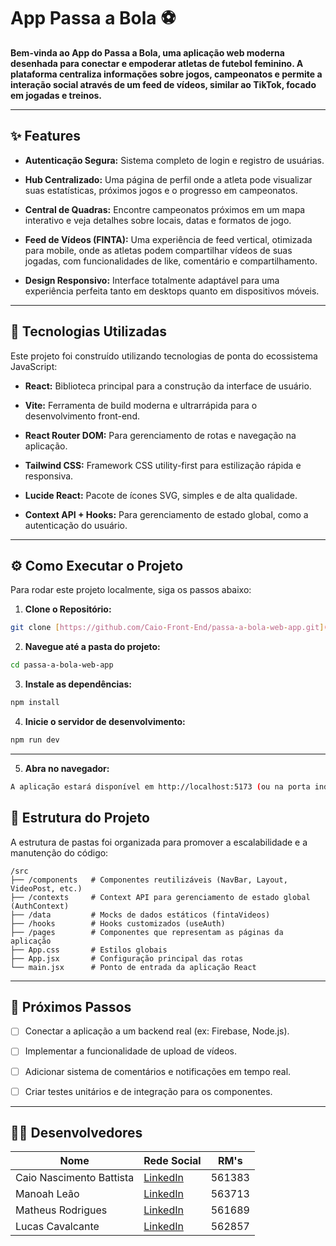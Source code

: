 # App Passa a Bola ⚽

**Bem-vinda ao App do Passa a Bola, uma aplicação web moderna desenhada para conectar e empoderar atletas de futebol feminino. A plataforma centraliza informações sobre jogos, campeonatos e permite a interação social através de um feed de vídeos, similar ao TikTok, focado em jogadas e treinos.**

---

## ✨ Features

- **Autenticação Segura:** Sistema completo de login e registro de usuárias.

- **Hub Centralizado:** Uma página de perfil onde a atleta pode visualizar suas estatísticas, próximos jogos e o progresso em campeonatos.

- **Central de Quadras:** Encontre campeonatos próximos em um mapa interativo e veja detalhes sobre locais, datas e formatos de jogo.

- **Feed de Vídeos (FINTA):** Uma experiência de feed vertical, otimizada para mobile, onde as atletas podem compartilhar vídeos de suas jogadas, com funcionalidades de like, comentário e compartilhamento.

- **Design Responsivo:** Interface totalmente adaptável para uma experiência perfeita tanto em desktops quanto em dispositivos móveis.

---

## 🚀 Tecnologias Utilizadas

Este projeto foi construído utilizando tecnologias de ponta do ecossistema JavaScript:

- **React:** Biblioteca principal para a construção da interface de usuário.

- **Vite:** Ferramenta de build moderna e ultrarrápida para o desenvolvimento front-end.

- **React Router DOM:** Para gerenciamento de rotas e navegação na aplicação.

- **Tailwind CSS:** Framework CSS utility-first para estilização rápida e responsiva.

- **Lucide React:** Pacote de ícones SVG, simples e de alta qualidade.

- **Context API + Hooks:** Para gerenciamento de estado global, como a autenticação do usuário.

---

## ⚙️ Como Executar o Projeto

Para rodar este projeto localmente, siga os passos abaixo:

1. **Clone o Repositório:**

```bash
git clone [https://github.com/Caio-Front-End/passa-a-bola-web-app.git](https://github.com/Caio-Front-End/passa-a-bola-web-app.git)
```

2. **Navegue até a pasta do projeto:**

```bash
cd passa-a-bola-web-app
```

3. **Instale as dependências:**

```bash
npm install
```

4. **Inicie o servidor de desenvolvimento:**

```bash
npm run dev
```

---

5. **Abra no navegador:**

```bash
A aplicação estará disponível em http://localhost:5173 (ou na porta indicada no seu terminal).
```

## 📂 Estrutura do Projeto

A estrutura de pastas foi organizada para promover a escalabilidade e a manutenção do código:

```plaintext
/src
├── /components   # Componentes reutilizáveis (NavBar, Layout, VideoPost, etc.)
├── /contexts     # Context API para gerenciamento de estado global (AuthContext)
├── /data         # Mocks de dados estáticos (fintaVideos)
├── /hooks        # Hooks customizados (useAuth)
├── /pages        # Componentes que representam as páginas da aplicação
├── App.css       # Estilos globais
├── App.jsx       # Configuração principal das rotas
└── main.jsx      # Ponto de entrada da aplicação React
```

---

## 🔮 Próximos Passos

- [ ] Conectar a aplicação a um backend real (ex: Firebase, Node.js).

- [ ] Implementar a funcionalidade de upload de vídeos.

- [ ] Adicionar sistema de comentários e notificações em tempo real.

- [ ] Criar testes unitários e de integração para os componentes.

---

## 👨‍💻 Desenvolvedores

| Nome                           | Rede Social                                                                | RM's   |
| ------------------------------ | -------------------------------------------------------------------------- | ------ |
| Caio Nascimento Battista       | [LinkedIn](https://www.linkedin.com/in/cnbtt/)                             | 561383 |
| Manoah Leão                    | [LinkedIn](https://www.linkedin.com/in/manoah-le%C3%A3o-735a83346/)        | 563713 |
| Matheus Rodrigues              | [LinkedIn](https://www.linkedin.com/in/matheus-rodrigues-rocha-496921278/) | 561689 |
| Lucas Cavalcante               | [LinkedIn](https://www.linkedin.com/in/lucas-cavalcante-jardim-67a875318/) | 562857 |



